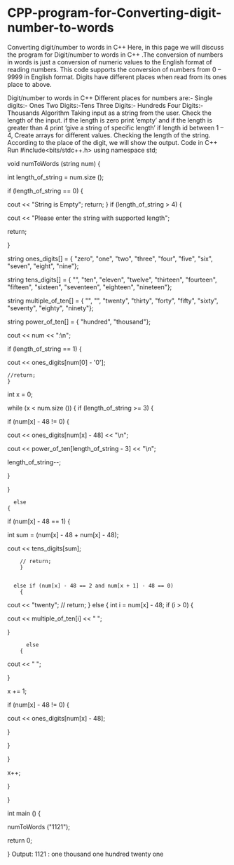 # CPP-program-for-Converting-digit-number-to-words

Converting digit/number to words in C++
Here, in this page we will discuss the program for Digit/number to words in C++ .The conversion of numbers in words is just a conversion of numeric values to the English format of reading numbers. This code supports the conversion of numbers from 0 – 9999 in English format. Digits have different places when read from its ones place to above.

Digit/number to words in C++
Different places for numbers are:-
Single digits:- Ones
Two Digits:-Tens
Three Digits:- Hundreds
Four Digits:- Thousands
Algorithm
 Taking input as a string from the user.
 Check the length of the input.
 if the length is zero print ’empty’ and if the length is greater than 4 print ‘give a string of specific length’
 if length id between 1 – 4, Create arrays for different values.
 Checking the length of the string.
 According to the place of the digit, we will show the output.
Code in C++
Run
#include<bits/stdc++.h>
using namespace std;

 
void
numToWords (string num)
{
  
 
int length_of_string = num.size ();
  
 
if (length_of_string == 0)
    {
      
cout << "String is Empty";
      return;
    }
  if (length_of_string > 4)
    {
      
cout << "Please enter the string with supported length";
      
return;
    
}
  
 
string ones_digits[] =
  {
  "zero", "one", "two", "three", "four", "five", "six", "seven", "eight",
      "nine"};
  
 
string tens_digits[] =
  {
  "", "ten", "eleven", "twelve", "thirteen", "fourteen", "fifteen",
      "sixteen", "seventeen", "eighteen", "nineteen"};
  
 
string multiple_of_ten[] =
  {
  "", "", "twenty", "thirty", "forty", "fifty", "sixty", "seventy",
      "eighty", "ninety"};
  
 
string power_of_ten[] =
  {
  "hundred", "thousand"};
  
 
cout << num << ":\n";
  
 
if (length_of_string == 1)
    {
      
cout << ones_digits[num[0] - '0'];
      
	//return;
    }
  
 
int x = 0;
  
 
while (x < num.size ())
    {
      if (length_of_string >= 3)
	{
	  
if (num[x] - 48 != 0)
	    {
	      
cout << ones_digits[num[x] - 48] << "\n";
	      
cout << power_of_ten[length_of_string - 3] << "\n";
	      
length_of_string--;
	    
}
	
}
      
      else
	{
	  
if (num[x] - 48 == 1)
	    {
	      
int sum = (num[x] - 48 + num[x] - 48);
	      
cout << tens_digits[sum];
	      
		// return;
	    }
	  
 
	  else if (num[x] - 48 == 2 and num[x + 1] - 48 == 0)
	    {
	      
cout << "twenty";	//
	      return;
	    }
	  else
	    {
	      int i = num[x] - 48;
	      if (i > 0)
		{
		  
cout << multiple_of_ten[i] << " ";
		
}
	      
	      else
		{
		  
cout << " ";
		
}
	      
x += 1;
	      
if (num[x] - 48 != 0)
		{
		  
cout << ones_digits[num[x] - 48];
		
}
	    
 
}
	
 
}
      
 
x++;
    
}

 
}


 
int
main ()
{
  
 
numToWords ("1121");
  
return 0;

 
}
Output:
1121 : one thousand one hundred twenty one
